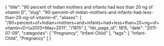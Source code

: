 {
    "title": "90 percent of Indian mothers and infants had less than 20 ng of vitamin D",
    "slug": "90-percent-of-indian-mothers-and-infants-had-less-than-20-ng-of-vitamin-d",
    "aliases": [
        "/90+percent+of+Indian+mothers+and+infants+had+less+than+20+ng+of+vitamin+D+\u2013+May+2011",
        "/1815"
    ],
    "tiki_page_id": 1815,
    "date": "2011-07-09",
    "categories": [
        "Pregnancy",
        "Infant-Child"
    ],
    "tags": [
        "Infant-Child",
        "Pregnancy"
    ]
}